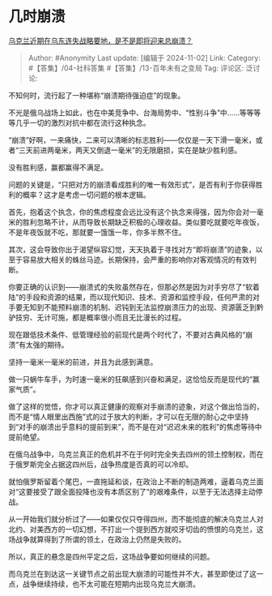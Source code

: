 # 几时崩溃
[乌克兰近期在乌东连失战略要地，是不是即将迎来总崩溃？](https://www.zhihu.com/question/2367708691/answer/21037796641)

> Author: #Anonymity
> Last update: [编辑于 2024-11-02]
> Link:
> Category: #【答集】/04-社科答集 #【答集】/13-百年未有之变局 
> Tag: 
> 评论区:
> 泛讨论:

不知何时，流行起了一种堪称“崩溃期待强迫症”的现象。

不光是俄乌战场上如此，也在中美竞争中、台海局势中、“性别斗争”中……等等等等几乎一切的激烈对抗中都在流行这种执念。

“崩溃”好啊，一来痛快，二来可以清晰的标志胜利——仅仅是一天下滑一毫米，或者“三天前进两毫米，两天又倒退一毫米”的无限磨损，实在是缺少胜利感。

没有胜利感，赢都赢得不满足。

问题的关键是，“只把对方的崩溃看成胜利的唯一有效形式”，是否有利于你获得胜利的概率？这才是考虑一切问题的根本逻辑。

首先，抱着这个执念，你的焦虑程度会远比没有这个执念来得强，因为你会对一毫米的胜利忽略不计，从而导致长期缺乏积极的心理收益。类似要吃就要吃年夜饭，不是年夜饭就不吃，那就要一饿饿一年，你多半熬不住。

其次，这会导致你出于渴望纵容幻觉，天天执着于寻找对方“即将崩溃”的迹象，以至于容易放大相关的蛛丝马迹。长期保持，会严重的影响你对客观情况的有效判断。

你要正确的认识到——崩溃式的失败虽然存在，但那必然是因为对手穷尽了“软着陆”的手段和资源的结果，而以现代知识、技术、资源和监控手段，任何严肃的对手要无知到不能预料崩溃的机制、迟钝到无法监控崩溃压力的出现、资源匮乏到黔驴技穷、无计可施，都是概率很小而且无比漫长的过程。

现在跟低技术条件、低管理经验的前现代是两个时代了，不要对古典风格的“崩溃”有太强的期待。

坚持一毫米一毫米的前进，并且为此感到满意。

做一只蜗牛车手，为时速一毫米的狂飙感到兴奋和满足，这恰恰反而是现代的“赢家气质”。

做了这样的觉悟，你才可以真正健康的观察对手崩溃的迹象，对这个做出恰当的，而不是“情人眼里出西施”式的过于放大的判断，才可以在无限的耐心之中坚持到“对手的崩溃出乎意料的提前到来”，而不是在对“迟迟未来的胜利”的焦虑等待中提前绝望。

在俄乌战争中，乌克兰真正的危机并不在于何时完全失去四州的领土控制权，而在于俄罗斯完全占据这四州后，战争热度是否真的可以冷却。

就怕俄罗斯留着个尾巴，一直拖延和谈，在政治上不断的制造两难，逼着乌克兰面对“这要接受了跟全面投降也没有本质区别了”的艰难条件，以至于无法选择主动停战。

从一开始我们就分析过了——如果仅仅只夺得四州，而不能彻底的解决乌克兰人对北约、对美西方的一切幻想，不打出一个提到西方就咬牙切齿的愤恨的乌克兰，这场战争就算得到了所谓的领土，在政治上仍然是失败的。

所以，真正的悬念是四州平定之后，这场战争要如何继续的问题。

而乌克兰在到达这一关键节点之前出现大崩溃的可能性并不大，甚至即使过了这一点，战争继续持续，也不太可能在短期内出现乌克兰大崩溃。